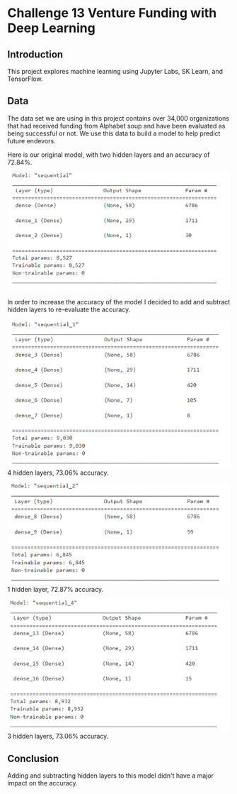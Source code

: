 # Challenge 13 Venture Funding with Deep Learning

## Introduction
This project explores machine learning using Jupyter Labs, SK Learn, and TensorFlow.

## Data
The data set we are using in this project contains over 34,000 organizations that had received funding from Alphabet soup and have been evaluated as being successful or not.  We use this data to build a model to help predict future endevors.

Here is our original model, with two hidden layers and an accuracy of 72.84%.

![Model](Images/Model1.PNG)

In order to increase the accuracy of the model I decided to add and subtract hidden layers to re-evaluate the accuracy.

![Alt1](Images/alt_model1.PNG)
4 hidden layers, 73.06% accuracy.

![Alt2](Images/alt_model2.PNG)
1 hidden layer, 72.87% accuracy.

![Alt3](Images/alt_model3.PNG)
3 hidden layers, 73.06% accuracy.

## Conclusion
Adding and subtracting hidden layers to this model didn't have a major impact on the accuracy.